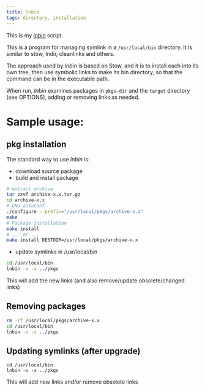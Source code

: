 ```yaml
---
title: lnbin
tags: directory, installation
---
```


This is my [lnbin](${SNIPPETS}/lnbin) script.

This is a program for managing symlink in a `/usr/local/bin`
directory.  It is similar to stow, lndir, cleanlinks and
others.

The approach used by *lnbin* is based on Stow, and it is to install
each into its own tree, then use symbolic links to make its bin
directory, so that the command can be in the executable path.

When run, *lnbin* examines packages in `pkgs-dir` and the
`target` directory (see OPTIONS), adding or removing links as
needed.

# Sample usage:

## pkg installation

The standard way to use *lnbin* is:

- download source package
- build and install package

```bash
# extract archive
tar zxvf archive-x.x.tar.gz
cd archive-x.x
# GNU autoconf
./configure --prefix="/usr/local/pkgs/archive-x.x"
make
# Package installation
make install
# ... or ...
make install DESTDIR=/usr/local/pkgs/archive-x.x
```

- update symlinks in /usr/local/bin

```bash
cd /usr/local/bin
lnbin -v -x ../pkgs
```
This will add the new links (and also remove/update obsolete/changed links)


## Removing packages

```bash
rm -rf /usr/local/pkgs/archive-x.x
cd /usr/local/bin
lnbin -v -x ../pkgs
```

## Updating symlinks (after upgrade)

```
cd /usr/local/bin
lnbin -v -x ../pkgs
```
This will add new links and/or remove obsolete links


